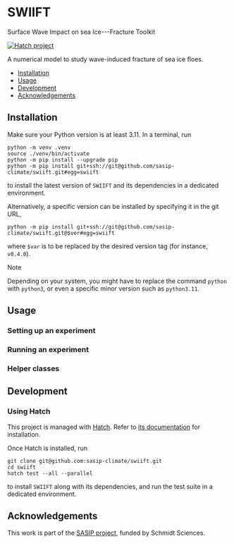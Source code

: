 # SWIIFT
Surface Wave Impact on sea Ice---Fracture Toolkit

[![Hatch project](https://img.shields.io/badge/%F0%9F%A5%9A-Hatch-4051b5.svg)](https://github.com/pypa/hatch)

A numerical model to study wave-induced fracture of sea ice floes.

- [Installation](#installation)
- [Usage](#usage)
- [Development](#development)
- [Acknowledgements](#acknowledgements)

## Installation

Make sure your Python version is at least 3.11.
In a terminal, run 
```console
python -m venv .venv
source ./venv/bin/activate
python -m pip install --upgrade pip
python -m pip install git+ssh://git@github.com/sasip-climate/swiift.git#egg=swiift
```
to install the latest version of `SWIIFT` and its dependencies in a
dedicated environment.

Alternatively, a specific version can be installed by specifying it in the git URL,
```console
python -m pip install git+ssh://git@github.com/sasip-climate/swiift.git@$ver#egg=swiift
```
where `$var` is to be replaced by the desired version tag (for instance, `v0.4.0`).

> [!NOTE]
> Depending on your system, you might have to replace the command `python` with
> `python3`, or even a specific minor version such as `python3.11`.

## Usage

### Setting up an experiment

### Running an experiment

### Helper classes


## Development

### Using Hatch

This project is managed with [Hatch](https://github.com/pypa/hatch).
Refer to [its documentation](https://hatch.pypa.io/latest/install) for installation.

Once Hatch is installed, run
```console
git clone git@github.com:sasip-climate/swiift.git
cd swiift
hatch test --all --parallel
```
to install `SWIIFT` along with its dependencies, and run the test suite in
a dedicated environment.


## Acknowledgements

This work is part of the [SASIP project](https://sasip-climate.github.io/),
funded by Schmidt Sciences.
